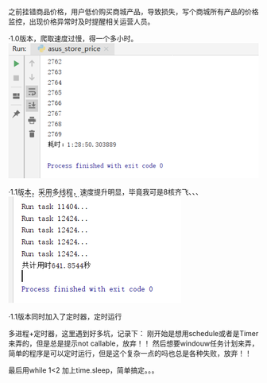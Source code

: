 之前挂错商品价格，用户低价购买商城产品，导致损失，写个商城所有产品的价格监控，出现价格异常时及时提醒相关运营人员。

·1.0版本，爬取速度过慢，得一个多小时。
![name](https://github.com/Tony1Wang/store/blob/master/pic/1567510580(1).png)


·1.1版本，采用多线程，速度提升明显，毕竟我可是8核齐飞、、、
![name](https://github.com/Tony1Wang/store/blob/master/pic/1567588377(1).png)

·1.1版本同时加入了定时器，定时运行

多进程+定时器，这里遇到好多坑，记录下：
刚开始是想用schedule或者是Timer来弄的，但是总是提示not callable，放弃！！
然后想要windouw任务计划来弄，简单的程序是可以定时运行，但是这个复杂一点的吗也总是各种失败，放弃！！

最后用while 1<2 加上time.sleep，简单搞定。。。
